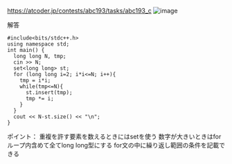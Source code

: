 https://atcoder.jp/contests/abc193/tasks/abc193_c
![image](https://user-images.githubusercontent.com/46245101/110172865-20036700-7e41-11eb-9b01-d6b687c75d92.png)

解答

```
#include<bits/stdc++.h>
using namespace std;
int main() {
  long long N, tmp;
  cin >> N;
  set<long long> st;
  for (long long i=2; i*i<=N; i++){
    tmp = i*i;
    while(tmp<=N){
      st.insert(tmp);
      tmp *= i;
    }
  }
  cout << N-st.size() << "\n";
}
```

ポイント：
重複を許す要素を数えるときにはsetを使う
数字が大きいときはforループ内含めて全てlong long型にする
for文の中に繰り返し範囲の条件を記載できる

